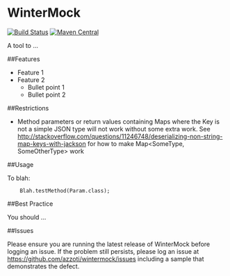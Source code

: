 WinterMock
==========

[![Build Status](https://travis-ci.org/azzoti/wintermock.svg?branch=master)](https://travis-ci.org/azzoti/wintermock)
[![Maven Central](https://maven-badges.herokuapp.com/maven-central/org.lazyluke/wintermock/badge.svg)](https://maven-badges.herokuapp.com/maven-central/org.lazyluke/wintermock)

A tool to ...


##Features

- Feature 1
- Feature 2 
  - Bullet point 1
  - Bullet point 2
  
##Restrictions
- Method parameters or return values containing Maps where the Key is not a simple JSON type will not work without some extra work.  See http://stackoverflow.com/questions/11246748/deserializing-non-string-map-keys-with-jackson for how to make Map<SomeType, SomeOtherType> work

##Usage

To blah:

```
    Blah.testMethod(Param.class);
```


##Best Practice

You should ... 



##Issues

Please ensure you are running the latest release of WinterMock before logging an issue.
If the problem still persists, please log an issue at https://github.com/azzoti/wintermock/issues including a sample that demonstrates the defect.
